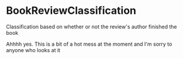 # BookReviewClassification
Classification based on whether or not the review's author finished the book

Ahhhh yes. This is a bit of a hot mess at the moment and I'm sorry to anyone who looks at it 
